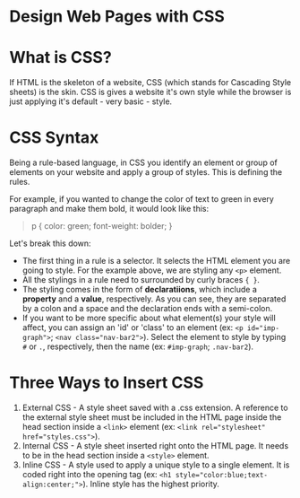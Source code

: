 # Design Web Pages with CSS

# What is CSS?

If HTML is the skeleton of a website, CSS (which stands for Cascading Style sheets) is the skin. CSS is gives a website it's own style while the browser is just applying it's default - very basic - style.

# CSS Syntax

Being a rule-based language, in CSS you identify an element or group of elements on your website and apply a group of styles. This is defining the rules.

For example, if you wanted to change the color of text to green in every paragraph and make them bold, it would look like this:

> p {
>    color: green;
>    font-weight: bolder;
> }

Let's break this down:
* The first thing in a rule is a selector. It selects the HTML element you are going to style. For the example above, we are styling any `<p>` element.
* All the stylings in a rule need to surrounded by curly braces `{ }`.
* The styling comes in the form of **declaratiions**, which include a **property** and a **value**, respectively. As you can see, they are separated by a colon and a space and the declaration ends with a semi-colon.
* If you want to be more specific about what element(s) your style will affect, you can assign an 'id' or 'class' to an element (ex: `<p id="imp-graph">`; `<nav class="nav-bar2">`). Select the element to style by typing `#` or `.`, respectively, then the name (ex: `#imp-graph`; `.nav-bar2`).

# Three Ways to Insert CSS
1. External CSS - A style sheet saved with a .css extension. A reference to the external style sheet must be included in the HTML page inside the head section inside a `<link>` element (ex: `<link rel="stylesheet" href="styles.css">`).
2. Internal CSS - A style sheet inserted right onto the HTML page. It needs to be in the head section inside a `<style>` element.
3. Inline CSS - A style used to apply a unique style to a single element. It is coded right into the opening tag (ex: `<h1 style="color:blue;text-align:center;">`). Inline style has the highest priority.